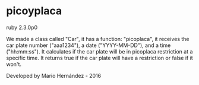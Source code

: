 # picoyplaca
ruby 2.3.0p0 

We made a class called "Car", it has a function: "picoplaca", it receives the car plate number ("aaa1234"), a date ("YYYY-MM-DD"), and a time ("hh:mm:ss"). It calculates if the car plate will be in picoplaca restriction at a specific time. It returns true if the car plate will have a restriction or false if it won't. 

Developed by Mario Hernández - 2016